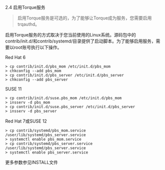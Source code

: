 2.4 启用Torque服务

> 启用Torque服务是可选的，为了能够让Torque成为服务，您需要启用trqauthd。

启用Torque服务的方式取决于您当前使用的Linux系统。源码包中的contrib/init.d/和contrib/systemd/目录提供了启动脚本。为了能够启用服务，需要以root账号执行以下操作。

Red Hat 6

```
> cp contrib/init.d/pbs_mom /etc/init.d/pbs_mom
> chkconfig --add pbs_mom
> cp contrib/init.d/pbs_server /etc/init.d/pbs_server
> chkconfig --add pbs_server
```

SUSE 11

```
> cp contrib/init.d/suse.pbs_mom /etc/init.d/pbs_mom
> insserv -d pbs_mom
> cp contrib/init.d/suse.pbs_server /etc/init.d/pbs_server
> insserv -d pbs_server
```

Red Hat 7或SUSE 12

```
> cp contrib/systemd/pbs_mom.service /user/lib/systemd/pbs_server.service
> systemctl enable pbs_mom.service
> cp contrib/systemd/pbs_server.service /user/lib/systemd/pbs_server.service
> systemctl enable pbs_server.service
```

更多参数参见INSTALL文件


